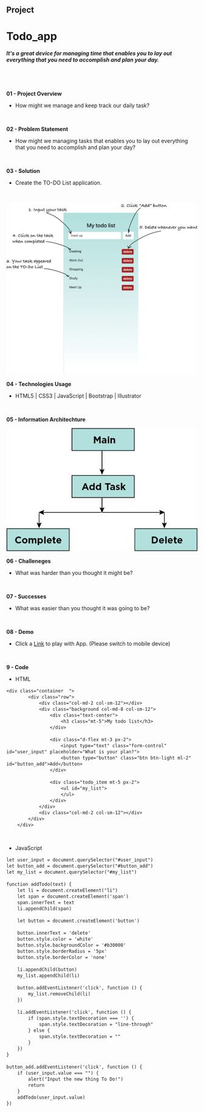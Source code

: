 ## Project

# Todo_app
##### It's a great device for managing time that enables you to lay out everything that you need to accomplish and plan your day.
<br />
<br />

**01 - Project Overview**
- How might we manage and keep track our daily task?
<br />

**02 - Problem Statement**
- How might we managing tasks that enables you to lay out everything that you need to accomplish and plan your day?
<br />

**03 - Solution**
- Create the TO-DO List application.
<br />

![Image](/images/instruction.png "Image")
<br />

**04 - Technologies Usage**
- HTML5 | CSS3 | JavaScript | Bootstrap | Illustrator
<br />

**05 - Information Architechture**
<br />

![IA](/images/ia.png "IA")
<br />

**06 - Challeneges**
- What was harder than you thought it might be?
<br />

**07 - Successes**
- What was easier than you thought it was going to be?
<br />

**08 - Demo**
- Click a [Link](https://teddy-photesri.github.io/Todo_app/) to play with App. (Please switch to mobile device)
<br />

**9 - Code**
- HTML
```
<div class="container  ">
        <div class="row">
            <div class="col-md-2 col-sm-12"></div>
            <div class="background col-md-8 col-sm-12">
                <div class="text-center">
                    <h3 class="mt-5">My todo list</h3>
                </div>

                <div class="d-flex mt-3 px-2">
                    <input type="text" class="form-control" id="user_input" placeholder="What is your plan?">
                    <button type="button" class="btn btn-light ml-2" id="button_add">Add</button>
                </div>

                <div class="todo_item mt-5 px-2">
                    <ul id="my_list">
                    </ul>
                </div>
            </div>
            <div class="col-md-2 col-sm-12"></div>
        </div>
    </div>
```
<br/>

- JavaScript
```
let user_input = document.querySelector("#user_input")
let button_add = document.querySelector("#button_add")
let my_list = document.querySelector("#my_list")

function addTodo(text) {
    let li = document.createElement("li")
    let span = document.createElement('span')
    span.innerText = text
    li.appendChild(span)

    let button = document.createElement('button')

    button.innerText = 'delete'
    button.style.color = 'white'
    button.style.backgroundColor = '#b30000'
    button.style.borderRadius = '5px'
    button.style.borderColor = 'none'

    li.appendChild(button)
    my_list.appendChild(li)

    button.addEventListener('click', function () {
        my_list.removeChild(li)
    })

    li.addEventListener('click', function () {
        if (span.style.textDecoration === '') {
            span.style.textDecoration = "line-through"
        } else {
            span.style.textDecoration = ""
        }
    })
}

button_add.addEventListener('click', function () {
    if (user_input.value === "") {
        alert("Input the new thing To Do!")
        return
    }
    addTodo(user_input.value)
})

```


